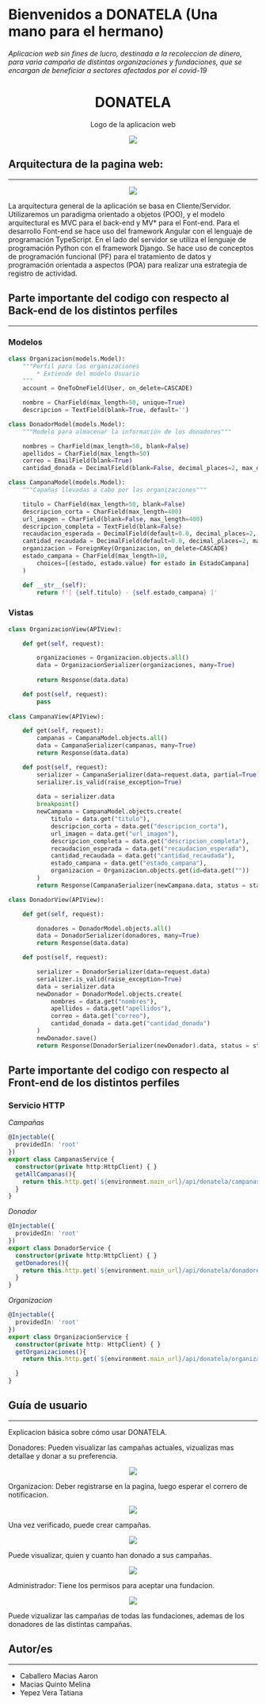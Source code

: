 
# Bienvenidos a DONATELA (Una mano para el hermano) 
*Aplicacion web sin fines de lucro, destinada a la recoleccion de dinero, para varia campaña de distintas organizaciones y fundaciones, que se encargan de beneficiar a sectores afectados por el covid-19*

<h1 align="center"> DONATELA</h1>
<p align="center"> Logo de la aplicacion web</p>
<p align="center"><img src="./img/logoD.png"/></p> 

## Arquitectura de la pagina web:
---
<p align="center"><img src="./img/arquitectura.png"/></p> 
La arquitectura general de la aplicación se basa en Cliente/Servidor. Utilizaremos un paradigma orientado a objetos (POO), y el modelo arquitectural es MVC para el back-end y MV* para el Font-end. Para el desarrollo Font-end se hace uso del framework Angular con el lenguaje de programación TypeScript. 
En el lado del servidor se utiliza el lenguaje de programación Python con el framework Django. Se hace uso de conceptos de programación funcional (PF) para el tratamiento de datos y programación orientada a aspectos (POA) para realizar una estrategia de registro de actividad.


## Parte importante del codigo con respecto al Back-end de los distintos perfiles
---
### Modelos
```python
class Organizacion(models.Model):
    """Perfil para las organizaciones 
        * Extiende del modelo Usuario
    """
    account = OneToOneField(User, on_delete=CASCADE)

    nombre = CharField(max_length=50, unique=True)
    descripcion = TextField(blank=True, default='')

class DonadorModel(models.Model):
    """Modelo para almacenar la información de los donadores"""

    nombres = CharField(max_length=50, blank=False)
    apellidos = CharField(max_length=50)
    correo = EmailField(blank=True)
    cantidad_donada = DecimalField(blank=False, decimal_places=2, max_digits=6)

class CampanaModel(models.Model):
    """Capañas llevadas a cabo por las organizaciones"""

    titulo = CharField(max_length=50, blank=False)
    descripcion_corta = CharField(max_length=400)
    url_imagen = CharField(blank=False, max_length=400)
    descripcion_completa = TextField(blank=False)
    recaudacion_esperada = DecimalField(default=0.0, decimal_places=2, max_digits=6)
    cantidad_recaudada = DecimalField(default=0.0, decimal_places=2, max_digits=6)
    organizacion = ForeignKey(Organizacion, on_delete=CASCADE)
    estado_campana = CharField(max_length=10,
        choices=[(estado, estado.value) for estado in EstadoCampana]
    )

    def __str__(self):
        return f'[ {self.titulo} - {self.estado_campana} ]'
```

### Vistas 

```python
class OrganizacionView(APIView):

    def get(self, request):

        organizaciones = Organizacion.objects.all()
        data = OrganizacionSerializer(organizaciones, many=True)
        
        return Response(data.data)

    def post(self, request):
        pass
        
class CampanaView(APIView):

    def get(self, request):
        campanas = CampanaModel.objects.all()
        data = CampanaSerializer(campanas, many=True)
        return Response(data.data)

    def post(self, request):
        serializer = CampanaSerializer(data=request.data, partial=True)
        serializer.is_valid(raise_exception=True)
        
        data = serializer.data
        breakpoint()
        newCampana = CampanaModel.objects.create(
            titulo = data.get("titulo"),
            descripcion_corta = data.get("descripcion_corta"),
            url_imagen = data.get("url_imagen"),
            descripcion_completa = data.get("descripcion_completa"),
            recaudacion_esperada = data.get("recaudacion_esperada"),
            cantidad_recaudada = data.get("cantidad_recaudada"),
            estado_campana = data.get("estado_campana"),
            organizacion = Organizacion.objects.get(id=data.get(""))
        )
        return Response(CampanaSerializer(newCampana.data, status = status.HTTP_201_CREATED))

class DonadorView(APIView):

    def get(self, request):

        donadores = DonadorModel.objects.all()
        data = DonadorSerializer(donadores, many=True)
        return Response(data.data)

    def post(self, request):

        serializer = DonadorSerializer(data=request.data)
        serializer.is_valid(raise_exception=True)
        data = serializer.data
        newDonador = DonadorModel.objects.create(
            nombres = data.get("nombres"),
            apellidos = data.get("apellidos"),
            correo = data.get("correo"),
            cantidad_donada = data.get("cantidad_donada")
        )
        newDonador.save()
        return Response(DonadorSerializer(newDonador).data, status = status.HTTP_201_CREATED) 
```
## Parte importante del codigo con respecto al Front-end de los distintos perfiles
### Servicio HTTP 
*Campañas*
```typescript
@Injectable({
  providedIn: 'root'
})
export class CampanasService {
  constructor(private http:HttpClient) { }
  getAllCampanas(){
    return this.http.get(`${environment.main_url}/api/donatela/campanas`)
  }
}
```
*Donador*
```typescript
@Injectable({
  providedIn: 'root'
})
export class DonadorService {
  constructor(private http:HttpClient) { }
  getDonadores(){
    return this.http.get(`${environment.main_url}/api/donatela/donadores`)
  }
}

```
*Organizacion*
```typescript
@Injectable({
  providedIn: 'root'
})
export class OrganizacionService {
  constructor(private http: HttpClient) { }
  getOrganizaciones(){
    return this.http.get(`${environment.main_url}/api/donatela/organizacion`)

  }
}

```

## Guía de usuario
---

Explicacion básica sobre cómo usar DONATELA. 

Donadores: 
Pueden visualizar las campañas actuales, vizualizas mas detallae y donar a su preferencia.

<p align="center"><img src="./img/inicio.png"/></p> 

Organizacion: 
Deber registrarse en la pagina, luego esperar el correro de notificacion. 
<p align="center"><img src="./img/registro.png"/></p> 
Una vez verificado, puede crear campañas. 
<p align="center"><img src="./img/crear.png"/></p> 
Puede visualizar, quien y cuanto han donado a sus campañas.
<p align="center"><img src="./img/donador.png"/></p> 
 	
Administrador:
Tiene los permisos para aceptar una fundacion.
<p align="center"><img src="./img/administrador.png"/></p> 

Puede vizualizar las campañas de todas las fundaciones, ademas de los donadores de las distintas campañas. 

## Autor/es
---
- Caballero Macias Aaron 
- Macias Quinto Melina
- Yepez Vera Tatiana

